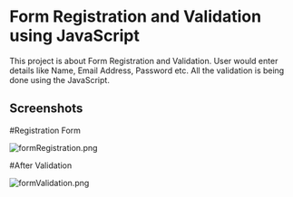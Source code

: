 # Form Registration and Validation using JavaScript

This project is about Form Registration and Validation. User would enter details like Name, Email Address, Password etc. All the validation is being done using the JavaScript.

## Screenshots

#Registration Form

![formRegistration.png](https://python-project.000webhostapp.com/formRegistration.png)

#After Validation

![formValidation.png](https://python-project.000webhostapp.com/formValidation.png)